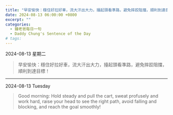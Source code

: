 ```yaml
---
title: "早安愉快：穩住好拉好車，流大汗出大力，擡起頭看準路，避免摔跤阻擋，順利到達目標！ <br> Good morning: Hold steady and pull the cart, sweat profusely and work hard, raise your head to see the right path, avoid falling and blocking, and reach the goal smoothly!"
date: 2024-08-13 06:00:00 +0800
excerpt: ""
categories:
  - 鍾老爸每日一句
  - Daddy Chung's Sentence of the Day
# tags:
---
```


2024-08-13 星期二

> 早安愉快：穩住好拉好車，流大汗出大力，擡起頭看準路，避免摔跤阻擋，順利到達目標！

---

2024-08-13 Tuesday

> Good morning: Hold steady and pull the cart, sweat profusely and work hard, raise your head to see the right path, avoid falling and blocking, and reach the goal smoothly!
